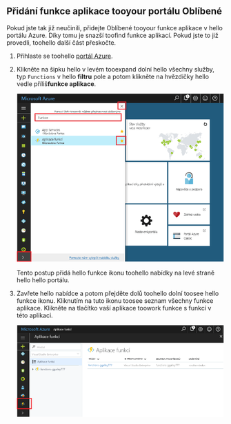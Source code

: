 ## <a name="add-function-apps-tooyour-portal-favorites"></a>Přidání funkce aplikace tooyour portálu Oblíbené 

Pokud jste tak již neučinili, přidejte Oblíbené tooyour funkce aplikace v hello portálu Azure. Díky tomu je snazší toofind funkce aplikací. Pokud jste to již provedli, toohello další část přeskočte. 

1. Přihlaste se toohello [portál Azure](https://portal.azure.com/).

2. Klikněte na šipku hello v levém tooexpand dolní hello všechny služby, typ `Functions` v hello **filtru** pole a potom klikněte na hvězdičky hello vedle příliš**funkce aplikace**.  
 
    ![Vytvoření aplikace pro funkce v hello portálu Azure](./media/functions-portal-favorite-function-apps/functions-favorite-function-apps.png)

    Tento postup přidá hello funkce ikonu toohello nabídky na levé straně hello hello portálu.

3. Zavřete hello nabídce a potom přejděte dolů toohello dolní toosee hello funkce ikonu. Kliknutím na tuto ikonu toosee seznam všechny funkce aplikace. Klikněte na tlačítko vaší aplikace toowork funkce s funkcí v této aplikaci. 
 
    ![](./media/functions-portal-favorite-function-apps/functions-function-apps-hub.png)
 
     